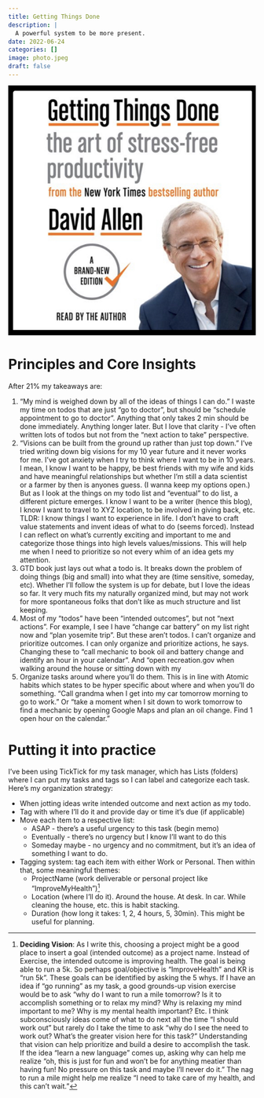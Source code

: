 ```yaml
---
title: Getting Things Done
description: |
  A powerful system to be more present. 
date: 2022-06-24
categories: []
image: photo.jpeg
draft: false
---
```


![](photo.jpeg)

# Principles and Core Insights

After 21% my takeaways are:

1. “My mind is weighed down by all of the ideas of things I can do.” I waste my time on todos that are just “go to doctor”, but should be “schedule appointment to go to doctor”. Anything that only takes 2 min should be done immediately. Anything longer later. But I love that clarity - I’ve often written lots of todos but not from the “next action to take” perspective. 
2. “Visions can be built from the ground up rather than just top down.” I’ve tried writing down big visions for my 10 year future and it never works for me. I’ve got anxiety when I try to think where I want to be in 10 years. I mean, I know I want to be happy, be best friends with my wife and kids and have meaningful relationships but whether I’m still a data scientist or a farmer by then is anyones guess. (I wanna keep my options open.) But as I look at the things on my todo list and “eventual” to do list, a different picture emerges. I know I want to be a writer (hence this blog), I know I want to travel to XYZ location, to be involved in giving back, etc. TLDR: I know things I want to experience in life. I don’t have to craft value statements and invent ideas of what to do (seems forced). Instead I can reflect on what’s currently exciting and important to me and categorize those things into high levels values/missions. This will help me when I need to prioritize so not every whim of an idea gets my attention. 
3. GTD book just lays out what a todo is. It breaks down the problem of doing things (big and small) into what they are (time sensitive, someday, etc). Whether I’ll follow the system is up for debate, but I love the ideas so far. It very much fits my naturally organized mind, but may not work for more spontaneous folks that don’t like as much structure and list keeping. 
4. Most of my “todos” have been “intended outcomes”, but not “next actions”. For example, I see I have “change car battery” on my list right now and “plan yosemite trip”. But these aren’t todos. I can’t organize and prioritize outcomes. I can only organize and prioritize actions, he says. Changing these to “call mechanic to book oil and battery change and identify an hour in your calendar”. And “open recreation.gov when walking around the house or sitting down with my
5. Organize tasks around where you’ll do them. This is in line with Atomic habits which states to be hyper specific about where and when you’ll do something. “Call grandma when I get into my car tomorrow morning to go to work.” Or “take a moment when I sit down to work tomorrow to find a mechanic by opening Google Maps and plan an oil change. Find 1 open hour on the calendar.”


# Putting it into practice 

I’ve been using TickTick for my task manager, which has Lists (folders) where I can put my tasks and tags so I can label and categorize each task. Here’s my organization strategy:

* When jotting ideas write intended outcome and next action as my todo. 
* Tag with where I’ll do it and provide day or time it’s due (if applicable)  
* Move each item to a respective list: 
  * ASAP - there’s a useful urgency to this task (begin memo)
  * Eventually - there’s no urgency but I know I’ll want to do this 
  * Someday maybe - no urgency and no commitment, but it’s an idea of something I want to do. 
* Tagging system: tag each item with either Work or Personal. Then within that, some meaningful themes:
  * ProjectName (work deliverable or personal project like “ImproveMyHealth”)[^1]
  * Location (where I’ll do it). Around the house. At desk. In car. While cleaning the house, etc. this is habit stacking.
  * Duration (how long it takes: 1, 2, 4 hours, 5, 30min). This might be useful for planning. 
  

[^1]: **Deciding Vision**: As I write this, choosing a project  might be a good place to insert a goal (intended outcome) as a project name. Instead of Exercise, the intended outcome is improving health. The goal is being able to run a 5k. So perhaps goal/objective is “ImproveHealth” and KR is “run 5k”. These goals can be identified by asking the 5 whys. If I have an idea if “go running” as my task, a good grounds-up vision exercise would be to ask “why do I want to run a mile tomorrow? Is it to accomplish something or to relax my mind? Why is relaxing my mind important to me? Why is my mental health important? Etc. I think subconsciously ideas come of what to do next all the time “I should work out” but rarely do I take the time to ask “why do I see the need to work out? What’s the greater vision here for this task?” Understanding that vision can help prioritize and build a desire to accomplish the task. If the idea “learn a new language” comes up, asking why can help me realize “oh, this is just for fun and won’t be for anything meatier than having fun! No pressure on this task and maybe I’ll never do it.” The nag to run a mile might help me realize “I need to take care of my health, and this can’t wait.”




   